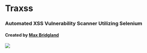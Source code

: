 <p align="center">
  <h1>Traxss</h1>
  <h3>Automated XSS Vulnerability Scanner Utilizing Selenium</h3>
  <h4>Created by <a href="https://twitter.com/maxbridgland">Max Bridgland</a><h4>
  <img src="https://media.giphy.com/media/QBMt4m0Hlql8VeoEhS/giphy.gif">
</p>
